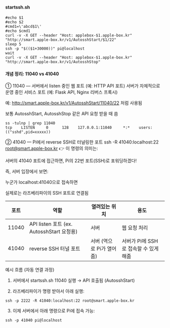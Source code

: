 
#### startssh.sh
```less
#echo $1
#echo $2
#cmd1=\'abcd$1\'
#echo $cmd1
curl -v -X GET --header "Host: applebox-$1.apple-box.kr"  "http://smart.apple-box.kr/v1/AutosshStart/$1/22"
sleep 5
ssh -p "$(($1+30000))" pi@localhost
wait
curl -v -X GET --header "Host: applebox-$1.apple-box.kr"  "http://smart.apple-box.kr/v1/AutosshStop"
```


#### 개념 정리: 11040 vs 41040

① 11040 — 서버에서 listen 중인 웹 포트 (예: HTTP API 포트)
서버가 자체적으로 운영 중인 서비스 포트 (예: Flask API, Nginx 리버스 프록시)

예: http://smart.apple-box.kr/v1/AutosshStart/11040/22 처럼 사용됨

보통 AutosshStart, AutosshStop 같은 API 요청 받을 때 씀

```less
ss -tulnp | grep 11040
tcp    LISTEN     0      128    127.0.0.1:11040     *:*    users:(("sshd",pid=xxxxx))
```

② 41040 — Pi에서 reverse SSH로 터널링한 포트
ssh -R 41040:localhost:22 root@smart.apple-box.kr
👉 이 명령의 의미는:

서버의 41040 포트에 접근하면, Pi의 22번 포트(SSH)로 포워딩하겠다!

즉, 서버 입장에서 보면:

누군가 localhost:41040으로 접속하면

실제로는 라즈베리파이의 SSH 포트로 연결됨


| 포트   | 역할                              | 열려있는 위치     | 용도                                      |
|--------|-----------------------------------|-------------------|-------------------------------------------|
| 11040  | API listen 포트 (ex. AutosshStart 요청용) | 서버              | 웹 요청 처리                              |
| 41040  | reverse SSH 터널 포트             | 서버 (역으로 Pi가 열어줌) | 서버가 Pi에 SSH로 접속할 수 있게 해줌    |


예시 흐름 (자동 연결 과정)

1. 서버에서 startssh.sh 11040 실행 → API 호출됨 (AutosshStart)

2. 라즈베리파이가 명령 받아서 아래 실행:

```less
ssh -p 2222 -R 41040:localhost:22 root@smart.apple-box.kr
```

3. 이제 서버에서 아래 명령으로 Pi에 접속 가능:
```less
ssh -p 41040 pi@localhost
```




